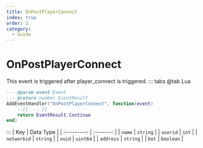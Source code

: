 ```yaml
---
title: OnPostPlayerConnect
index: true
order: 2
category:
  - Guide
---
```


# OnPostPlayerConnect
This event is triggered after player_connect is triggered.
::: tabs
@tab Lua
```lua
--- @param event Event
--- @return number EventResult
AddEventHandler("OnPostPlayerConnect", function(event)
    --[[ ... ]]
    return EventResult.Continue
end)
```

:::
|     Key     | Data Type |
| :---------: | :-------: |
|    `name`   |  `string` |
|   `userid`  |   `int`   |
| `networkid` |  `string` |
|    `xuid`   |  `uint64` |
|  `address`  |  `string` |
|    `bot`    | `boolean` |